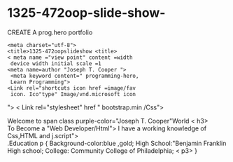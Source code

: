 # 1325-472oop-slide-show-
CREATE A  prog.hero portfolio 

<!DocType index.Html >
<html>
   <head>
   
    <meta charset="utf-8">
    <title>1325-472oopslideshow <title>
    < meta name ="view point" content =width
     device width initial scale =1
    <meta name=author "Joseph T. Cooper ">
     <meta keyword content=" programming-hero, 
     Learn Programming">
    <Link rel="shortcuts icon href =image/fav 
     icon. Ico"type" Image/vnd.microsoft icon 
">
    < Link rel="stylesheet" href " bootstrap.min
/Css">

<Body>
<!--custom Css-->
<div class content=half-width >
<Section class content=
<h3>Welcome to span class purple-color="Joseph T.
Cooper"</span>World < h3>
<app id=Hello World
<div class content=half-width ">
<Scipt=src="bootstrap.min.js">
<div class content="Experience">
<Section class content="Big Dream">
<p3>To Become a "Web Developer/Html">
<p3> I have a working knowledge of Css,HTML and 
j.script">

<Section class content="Education">
.Education p {
    Background-color:blue ,gold;
    High School:"Benjamin Franklin High school;
    College: Community College of Philadelphia;
< p3>
}
<!--custom bootstrap-->
<div class container="half-width">
<Section class="container=bootstrap.min.js">
